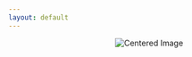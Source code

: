 ```yaml
---
layout: default
---
```


<div style="text-align: center;">
  <img src="{{ site.baseurl }}/docs/images/header.natural_history.png" alt="Centered Image">
</div>

